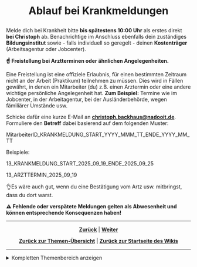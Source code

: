 # <p align="center">Ablauf bei Krankmeldungen</p>

Melde dich bei Krankheit bitte **bis spätestens 10:00 Uhr** als erstes direkt **bei Christoph** ab. Benachrichtige im Anschluss ebenfalls dein zuständiges **Bildungsinstitut** sowie - falls individuell so geregelt - deinen **Kostenträger** (Arbeitsagentur oder Jobcenter).

**☝ Freistellung bei Arztterminen oder ähnlichen Angelegenheiten.**

Eine Freistellung ist eine offiziele Erlaubnis, für einen bestimmten Zeitraum nicht an der Arbeit (Praktikum) teilnehmen zu müssen. Dies wird in Fällen gewährt, in denen ein Mitarbeiter (du) z.B. einen Arztermin oder eine andere wichtige persönliche Angelegenheit hat. **Zum Beispiel:** Termine wie im Jobcenter, in der Arbeitagentur, bei der Ausländerbehörde, wegen fämiliärer Umstände usw.

Schicke dafür eine kurze E-Mail an [**christoph.backhaus@nadooit.de**](mailto:christoph.backhaus@nadooit.de). Formuliere den **Betreff** dabei basierend auf dem folgenden Muster:

MitarbeiterID_KRANKMELDUNG_START_YYYY_MMM_TT_ENDE_YYYY_MM_TT

Beispiele:  

13_KRANKMELDUNG_START_2025_09_19_ENDE_2025_09_25

13_ARZTTERMIN_2025_09_19

👌Es wäre auch gut, wenn du eine Bestätigung vom Artz usw. mitbringst, dass du dort warst.

**⚠️ Fehlende oder verspätete Meldungen gelten als Abwesenheit und können entsprechende Konsequenzen haben!**

---

<p align="center">
<a href="/docs/01-organisation/04-urlaub/README.md"><strong>Zurück</strong></a> | 
<a href="/docs/01-organisation/06-mutterschutz_und_elternzeit/README.md"><strong>Weiter</strong></a>
</p>

<p align="center">
<a href="/docs/01-organisation/README.md/#dieser-themenbereich-beinhaltet-folgende-themen"><strong>Zurück zur Themen-Übersicht</strong></a> | <a href="/docs/00-willkommen/README.md"><strong>Zurück zur Startseite des Wikis</strong></a>
</p>

---

<details>
<summary>Kompletten Themenbereich anzeigen</summary>
<br>

  &nbsp;&nbsp;🔹 [Arbeitszeit und Pausen](docs/01-organisation/01-arbeits_und_pausenzeiten/README.md) <br>
  &nbsp;&nbsp;🔹 [Erfassung deiner Arbeits- und Pausenzeiten mit dem NADOO-Launchpad](docs/01-organisation/02-zeiterfassung/README.md) <br>
#
📄 [zum Thema **Zeit- und Ausbildungsnachweise:**](docs/01-organisation/03-zeit_und_ausbildungsnachweise/README.md) <br>
  &nbsp;&nbsp;🔹 [Beispiele für Ausbildungs- und Zeitnachweise](docs/01-organisation/02-zeit_und_ausbildungsnachweise/01-beispiele/README.md) <br>
  &nbsp;&nbsp;🔹 [Dateibenennungsrichtlinien](docs/01-organisation/02-zeit_und_ausbildungsnachweise/02-dateibenennung/README.md) <br>
  &nbsp;&nbsp;🔹 [Überprüfung der Dateinamen](/docs/01-organisation/02-zeit_und_ausbildungsnachweise/03-ueberpruefung/README.md) <br>
#
  &nbsp;&nbsp;🔹 [Regelungungen für Urlaub und Freistellungen](docs/01-organisation/04-urlaub/README.md) <br>
  &nbsp;&nbsp;🔹 [Ablauf bei Krankmeldungen](docs/01-organisation/05-krankmeldungen/README.md) <br>
  &nbsp;&nbsp;🔹 [Gesetzliche Regelungen zu Mutterschutz und Elternzeit](/docs/01-organisation/06-mutterschutz_und_elternzeit/README.md) <br>
  &nbsp;&nbsp;🔹 [Umgang mit Unternehmensdaten bei Christoph Backhaus IT — Sicherheit und Vertraulichkeit als oberste Priorität](/docs/01-organisation/07-datenschutz/README.md) <br>
  #
📄 [zum Thema **Umgang und Kultur bei Christoph Backhaus IT — unsere Firmenphilosophien:**](docs/01-organisation/03-zeit_und_ausbildungsnachweise/README.md) <br>
  &nbsp;&nbsp;🔹 [Unsere Verhaltensregeln](/docs/01-organisation/08-firmenphilosophie/01-verhaltensregeln/README.md) <br>
  &nbsp;&nbsp;🔹 [Meinungsaustausch bei Christoph Backhaus IT: eine Kultur, die von Feedback lebt](/docs/01-organisation/08-firmenphilosophie/02-feedback-kultur/README.md) <br>
  &nbsp;&nbsp;🔹 [KAIZEN bei Christoph Backhaus IT: eine Kultur der kontinuierlichen Verbesserung](/docs/01-organisation/08-firmenphilosophie/03-kaizen/README.md) <br>

</details>